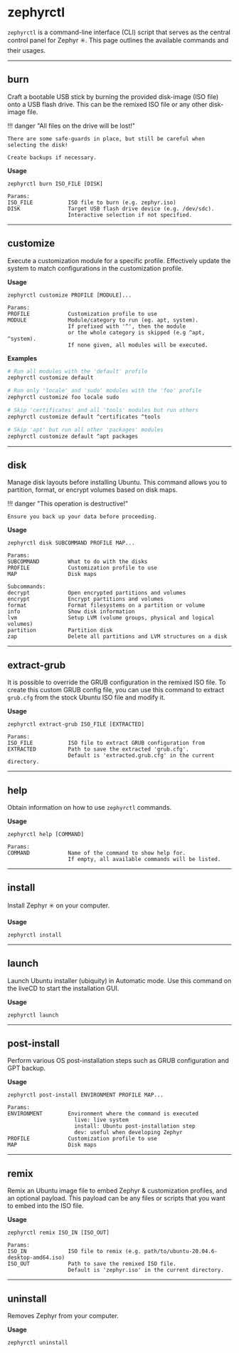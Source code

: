 # zephyrctl

`zephyrctl` is a command-line interface (CLI) script that serves as the central control panel for Zephyr :eight_spoked_asterisk:.
This page outlines the available commands and their usages.

---

## burn

Craft a bootable USB stick by burning the provided disk-image (ISO file) onto a USB flash drive.
This can be the remixed ISO file or any other disk-image file.

!!! danger "All files on the drive will be lost!"

    There are some safe-guards in place, but still be careful when selecting the disk!

    Create backups if necessary.

**Usage**

```
zephyrctl burn ISO_FILE [DISK]

Params:
ISO_FILE           ISO file to burn (e.g. zephyr.iso)
DISK               Target USB flash drive device (e.g. /dev/sdc).
                   Interactive selection if not specified.
```

---

## customize

Execute a customization module for a specific profile.
Effectively update the system to match configurations in the customization profile.

**Usage**

```
zephyrctl customize PROFILE [MODULE]...

Params:
PROFILE            Customization profile to use
MODULE             Module/category to run (eg. apt, system).
                   If prefixed with '^', then the module
                   or the whole category is skipped (e.g ^apt, ^system).
                   If none given, all modules will be executed.
```

**Examples**

```bash
# Run all modules with the 'default' profile
zephyrctl customize default

# Run only 'locale' and 'sudo' modules with the 'foo' profile
zephyrctl customize foo locale sudo

# Skip 'certificates' and all 'tools' modules but run others
zephyrctl customize default ^certificates ^tools

# Skip 'apt' but run all other 'packages' modules
zephyrctl customize default ^apt packages
```

---

## disk

Manage disk layouts before installing Ubuntu.
This command allows you to partition, format, or encrypt volumes based on disk maps.

!!! danger "This operation is destructive!"

    Ensure you back up your data before proceeding.

**Usage**

```
zephyrctl disk SUBCOMMAND PROFILE MAP...

Params:
SUBCOMMAND         What to do with the disks
PROFILE            Customization profile to use
MAP                Disk maps

Subcommands:
decrypt            Open encrypted partitions and volumes
encrypt            Encrypt partitions and volumes
format             Format filesystems on a partition or volume
info               Show disk information
lvm                Setup LVM (volume groups, physical and logical volumes)
partition          Partition disk
zap                Delete all partitions and LVM structures on a disk
```

---

## extract-grub

It is possible to override the GRUB configuration in the remixed ISO file.
To create this custom GRUB config file, you can use this command to extract `grub.cfg` from the stock Ubuntu ISO file and modify it.

**Usage**

```
zephyrctl extract-grub ISO_FILE [EXTRACTED]

Params:
ISO_FILE           ISO file to extract GRUB configuration from
EXTRACTED          Path to save the extracted 'grub.cfg'.
                   Default is 'extracted.grub.cfg' in the current directory.
```

---

## help

Obtain information on how to use `zephyrctl` commands.

**Usage**

```
zephyrctl help [COMMAND]

Params:
COMMAND            Name of the command to show help for.
                   If empty, all available commands will be listed.
```

---

## install

Install Zephyr :eight_spoked_asterisk: on your computer.

**Usage**

```
zephyrctl install
```

---

## launch

Launch Ubuntu installer (ubiquity) in Automatic mode. Use this command on the liveCD to start the installation GUI.

**Usage**

```
zephyrctl launch
```

---

## post-install

Perform various OS post-installation steps such as GRUB configuration and GPT backup.

**Usage**

```
zephyrctl post-install ENVIRONMENT PROFILE MAP...

Params:
ENVIRONMENT        Environment where the command is executed
                     live: live system
                     install: Ubuntu post-installation step
                     dev: useful when developing Zephyr
PROFILE            Customization profile to use
MAP                Disk maps
```

---

## remix

Remix an Ubuntu image file to embed Zephyr & customization profiles, and an optional payload.
This payload can be any files or scripts that you want to embed into the ISO file.

**Usage**

```
zephyrctl remix ISO_IN [ISO_OUT]

Params:
ISO_IN             ISO file to remix (e.g. path/to/ubuntu-20.04.6-desktop-amd64.iso)
ISO_OUT            Path to save the remixed ISO file.
                   Default is 'zephyr.iso' in the current directory.
```

---

## uninstall

Removes Zephyr from your computer.

**Usage**

```
zephyrctl uninstall
```
